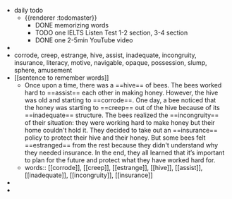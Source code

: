 - daily todo
	- {{renderer :todomaster}}
		- DONE memorizing words
		- TODO one IELTS Listen Test 1-2 section, 3-4 section
		- DONE one 2-5min YouTube video
-
- corrode, creep, estrange, hive, assist, inadequate, incongruity, insurance, literacy, motive, navigable, opaque, possession, slump, sphere, amusement
- [[sentence to remember words]]
	- Once upon a time, there was a ==hive== of bees. The bees worked hard to ==assist== each other in making honey. However, the hive was old and starting to ==corrode==. One day, a bee noticed that the honey was starting to ==creep== out of the hive because of its ==inadequate== structure. The bees realized the ==incongruity== of their situation: they were working hard to make honey but their home couldn't hold it. They decided to take out an ==insurance== policy to protect their hive and their honey. But some bees felt ==estranged== from the rest because they didn't understand why they needed insurance. In the end, they all learned that it’s important to plan for the future and protect what they have worked hard for.
	- words:: [[corrode]], [[creep]], [[estrange]], [[hive]], [[assist]], [[inadequate]], [[incongruity]], [[insurance]]
-
-
